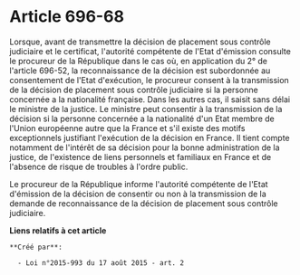 # Article 696-68

Lorsque, avant de transmettre la décision de placement sous contrôle judiciaire et le certificat, l'autorité compétente de
l'Etat d'émission consulte le procureur de la République dans le cas où, en application du 2° de l'article 696-52, la
reconnaissance de la décision est subordonnée au consentement de l'Etat d'exécution, le procureur consent à la transmission
de la décision de placement sous contrôle judiciaire si la personne concernée a la nationalité française. Dans les autres
cas, il saisit sans délai le ministre de la justice. Le ministre peut consentir à la transmission de la décision si la
personne concernée a la nationalité d'un Etat membre de l'Union européenne autre que la France et s'il existe des motifs
exceptionnels justifiant l'exécution de la décision en France. Il tient compte notamment de l'intérêt de sa décision pour la
bonne administration de la justice, de l'existence de liens personnels et familiaux en France et de l'absence de risque de
troubles à l'ordre public. 

Le procureur de la République informe l'autorité compétente de l'Etat d'émission de la décision de consentir ou non à la
transmission de la demande de reconnaissance de la décision de placement sous contrôle judiciaire.

**Liens relatifs à cet article**

	**Créé par**:

	  - Loi n°2015-993 du 17 août 2015 - art. 2
